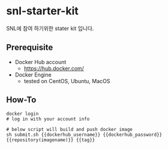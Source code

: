 # snl-starter-kit
SNL에 참여 하기위한 stater kit 입니다.

## Prerequisite

* Docker Hub account
   * https://hub.docker.com/
* Docker Engine
    * tested on CentOS, Ubuntu, MacOS
    
## How-To

```shell
docker login
# log in with your account info

# below script will build and push docker image
sh submit.sh {{dockerhub_username}} {{dockerhub_password}} {{repository(imagename)}} {{tag}}
```
